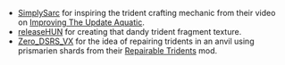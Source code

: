 + [SimplySarc](https://www.youtube.com/c/SimplySarc) for inspiring the trident crafting mechanic from their video on [Improving The Update Aquatic](https://www.youtube.com/watch?v=KNwi8gPengY&t=74s).
+ [releaseHUN](https://www.curseforge.com/members/releasehun) for creating that dandy trident fragment texture.
+ [Zero_DSRS_VX](https://www.curseforge.com/members/zero_dsrs_vx) for the idea of repairing tridents in an anvil using prismarien shards from their [Repairable Tridents](https://www.curseforge.com/minecraft/mc-mods/repairable-tridents-fabric) mod.
